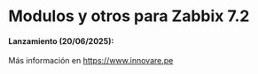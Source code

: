 # Modulos y otros para Zabbix 7.2

#### Lanzamiento (20/06/2025):

Más información en https://www.innovare.pe
